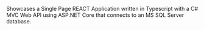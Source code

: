 Showcases a Single Page REACT Application written in Typescript with a C# MVC Web API using ASP.NET Core that connects to an MS SQL Server database.
